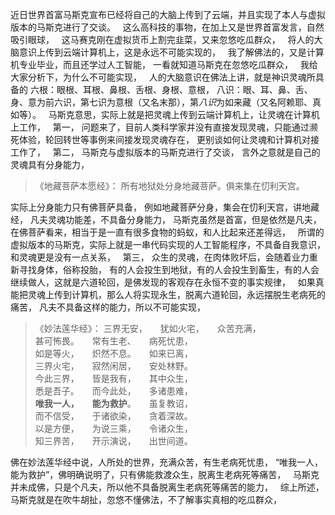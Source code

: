 近日世界首富马斯克宣布已经将自己的大脑上传到了云端，并且实现了本人与虚拟版本的马斯克进行了交谈。
&nbsp;
这么高科技的事物，在加上又是世界首富发言，自然吸引眼球，
&nbsp;
这马赛克刚在虚拟货币上割完韭菜，又来忽悠吃瓜群众，
&nbsp;
将人的大脑意识上传到云端计算机上，这是永远不可能实现的，
&nbsp;
我了解佛法的，又是计算机专业毕业，而且还学过人工智能，
一看就知道马斯克在忽悠吃瓜群众，
&nbsp;
我给大家分析下，为什么不可能实现，
&nbsp;
人的大脑意识在佛法上讲，就是神识灵魂所具备的
六根：眼根、耳根、鼻根、舌根、身根、意根，
八识：眼、耳、鼻、舌、身、意为前六识，第七识为意根（又名末那），第*八识*为如来藏（又名阿赖耶、真如等）。
&nbsp;
马斯克意思，实际上就是把灵魂上传到云端计算机上，让灵魂在计算机上工作，
&nbsp;
第一，
问题来了，目前人类科学家并没有直接发现灵魂，只能通过濒死体验，轮回转世等事例来间接发现灵魂存在，
更别谈如何让灵魂和计算机对接工作了，
&nbsp;
第二，
马斯克与虚拟版本的马斯克进行了交谈，
言外之意就是自己的灵魂具有分身能力，
> 《地藏菩萨本愿经》：
> 所有地狱处分身地藏菩萨。俱来集在忉利天宫。

实际上分身能力只有佛菩萨具备，
例如地藏菩萨分身，集会在忉利天宫，讲地藏经，
凡夫灵魂功能差，不具备分身能力，
马斯克虽然是首富，但是依然是凡夫，在佛菩萨看来，相当于是一直有很多食物的蚂蚁，和人比起来还差得远，
&nbsp;
所谓的虚拟版本的马斯克，实际上就是一串代码实现的人工智能程序，不具备自我意识，和灵魂更是没有一点关系，
&nbsp;
第三，
众生的灵魂，在肉体败坏后，会随着业力重新寻找身体，俗称投胎，
有的人会投生到地狱，有的人会投生到畜生，有的人会继续做人，这就是六道轮回，是佛发现的客观存在永恒不变的事实规律，
&nbsp;
如果真能把灵魂上传到计算机，那么人将实现永生，脱离六道轮回，永远摆脱生老病死的痛苦，
凡夫不具备这样的能力，所以不可能实现，
&nbsp;
> 《妙法莲华经》：
> 三界无安，　　犹如火宅，　　众苦充满，  
> 甚可怖畏。　　常有生老、　　病死忧患，  
> 如是等火，　　炽然不息。　　如来已离，  
> 三界火宅，　　寂然闲居，　　安处林野。  
> 今此三界，　　皆是我有，　　其中众生，  
> 悉是吾子。　　而今此处，　　多诸患难，  
> **唯我一人，　　能为救护**。　　虽复教诏，  
> 而不信受，　　于诸欲染，　　贪着深故。  
> 以是方便，　　为说三乘，　　令诸众生，  
> 知三界苦，　　开示演说，　　出世间道。

佛在妙法莲华经中说，人所处的世界，充满众苦，有生老病死忧患，
“唯我一人，能为救护”，佛明确说明了，只有佛能救渡众生，脱离生老病死等痛苦，
&nbsp;
马斯克并未成佛，只是个凡夫，所以他不具备脱离生老病死等痛苦的能力，
&nbsp;
综上所述，马斯克就是在吹牛胡扯，忽悠不懂佛法，不了解事实真相的吃瓜群众，